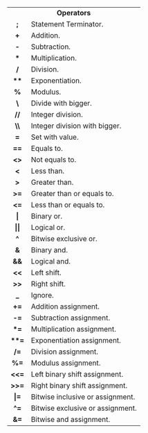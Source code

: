 <table>
  <tr>
    <td colspan="2" align="center"><b>Operators</b></td>
  </tr>
  <tr>
    <td align="center"><b>;</b></td>
    <td>Statement Terminator.</td>
  </tr>
  <tr>
    <td align="center"><b>+</b></td>
    <td>Addition.</td>
  </tr>
  <tr>
    <td align="center"><b>-</b></td>
    <td>Subtraction.</td>
  </tr>
  <tr>
    <td align="center"><b>*</b></td>
    <td>Multiplication.</td>
  </tr>
  <tr>
    <td align="center"><b>/</b></td>
    <td>Division.</td>
  </tr>
  <tr>
    <td align="center"><b>**</b></td>
    <td>Exponentiation.</td>
  </tr>
  <tr>
    <td align="center"><b>%</b></td>
    <td>Modulus.</td>
  </tr>
  <tr>
    <td align="center"><b>\</b></td>
    <td>Divide with bigger.</td>
  </tr>
  <tr>
    <td align="center"><b>//</b></td>
    <td>Integer division.</td>
  </tr>
  <tr>
    <td align="center"><b>\\</b></td>
    <td>Integer division with bigger.</td>
  </tr>
  <tr>
    <td align="center"><b>=</b></td>
    <td>Set with value.</td>
  </tr>
  <tr>
    <td align="center"><b>==</b></td>
    <td>Equals to.</td>
  </tr>
  <tr>
    <td align="center"><b><></b></td>
    <td>Not equals to.</td>
  </tr>
  <tr>
    <td align="center"><b><</b></td>
    <td>Less than.</td>
  </tr>
  <tr>
    <td align="center"><b>></b></td>
    <td>Greater than.</td>
  </tr>
  <tr>
    <td align="center"><b>>=</b></td>
    <td>Greater than or equals to.</td>
  </tr>
  <tr>
    <td align="center"><b><=</b></td>
    <td>Less than or equals to.</td>
  </tr>
    <tr>
    <td align="center"><b>|</b></td>
    <td>Binary or.</td>
  </tr>
  <tr>
    <td align="center"><b>||</b></td>
    <td>Logical or.</td>
  </tr>
  <tr>
    <td align="center"><b>^</b></td>
    <td>Bitwise exclusive or.</td>
  </tr>
  <tr>
    <td align="center"><b>&</b></td>
    <td>Binary and.</td>
  </tr>
  <tr>
    <td align="center"><b>&&</b></td>
    <td>Logical and.</td>
  </tr>
  <tr>
    <td align="center"><b><<</b></td>
    <td>Left shift.</td>
  </tr>
  <tr>
    <td align="center"><b>>></b></td>
    <td>Right shift.</td>
  </tr>
  <tr>
    <td align="center"><b>_</b></td>
    <td>Ignore.</td>
  </tr>
  <tr>
    <td align="center"><b>+=</b></td>
    <td>Addition assignment.</td>
  </tr>
  <tr>
    <td align="center"><b>-=</b></td>
    <td>Subtraction assignment.</td>
  </tr>
  <tr>
    <td align="center"><b>*=</b></td>
    <td>Multiplication assignment.</td>
  </tr>
  <tr>
    <td align="center"><b>**=</b></td>
    <td>Exponentiation assignment.</td>
  </tr>
  <tr>
    <td align="center"><b>/=</b></td>
    <td>Division assignment.</td>
  </tr>
  <tr>
    <td align="center"><b>%=</b></td>
    <td>Modulus assignment.</td>
  </tr>
  <tr>
    <td align="center"><b><<=</b></td>
    <td>Left binary shift assignment.</td>
  </tr>
  <tr>
    <td align="center"><b>>>=</b></td>
    <td>Right binary shift assignment.</td>
  </tr>
  <tr>
    <td align="center"><b>|=</b></td>
    <td>Bitwise inclusive or assignment.</td>
  </tr>
  <tr>
    <td align="center"><b>^=</b></td>
    <td>Bitwise exclusive or assignment.</td>
  </tr>
  <tr>
    <td align="center"><b>&=</b></td>
    <td>Bitwise and assignment.</td>
  </tr>
</table>
